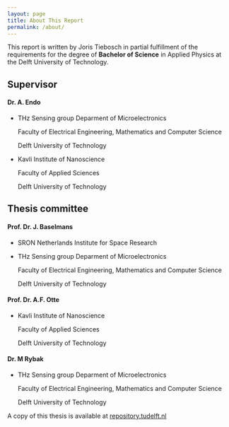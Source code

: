 ```yaml
---
layout: page
title: About This Report
permalink: /about/
---
```


This report is written by Joris Tiebosch in partial fulfillment of the requirements for the degree of
**Bachelor of Science**
in Applied Physics at the Delft University of Technology.

## Supervisor
#### **Dr. A. Endo**

* THz Sensing group Deparment of Microelectronics

  Faculty of Electrical Engineering, Mathematics and Computer Science
  
  Delft University of Technology

* Kavli Institute of Nanoscience

  Faculty of Applied Sciences
  
  Delft University of Technology

## Thesis committee
#### **Prof. Dr. J. Baselmans**

* SRON Netherlands Institute for Space Research

* THz Sensing group Deparment of Microelectronics

  Faculty of Electrical Engineering, Mathematics and Computer Science
  
  Delft University of Technology

#### **Prof. Dr. A.F. Otte**

* Kavli Institute of Nanoscience

  Faculty of Applied Sciences
  
  Delft University of Technology

#### **Dr. M Rybak**

* THz Sensing group Deparment of Microelectronics

  Faculty of Electrical Engineering, Mathematics and Computer Science
  
  Delft University of Technology

A copy of this thesis is available at [repository.tudelft.nl](http://repository.tudelft.nl/)
